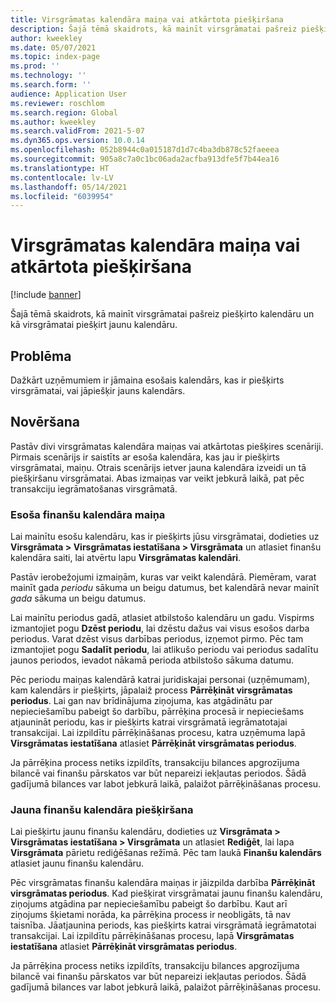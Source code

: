 ```yaml
---
title: Virsgrāmatas kalendāra maiņa vai atkārtota piešķiršana
description: Šajā tēmā skaidrots, kā mainīt virsgrāmatai pašreiz piešķirto kalendāru un kā virsgrāmatai piešķirt jaunu kalendāru.
author: kweekley
ms.date: 05/07/2021
ms.topic: index-page
ms.prod: ''
ms.technology: ''
ms.search.form: ''
audience: Application User
ms.reviewer: roschlom
ms.search.region: Global
ms.author: kweekley
ms.search.validFrom: 2021-5-07
ms.dyn365.ops.version: 10.0.14
ms.openlocfilehash: 052b8944c0a015187d1d7c4ba3db878c52faeeea
ms.sourcegitcommit: 905a8c7a0c1bc06ada2acfba913dfe5f7b44ea16
ms.translationtype: HT
ms.contentlocale: lv-LV
ms.lasthandoff: 05/14/2021
ms.locfileid: "6039954"
---
```

# <a name="change-or-reassign-a-ledger-calendar"></a>Virsgrāmatas kalendāra maiņa vai atkārtota piešķiršana

[!include [banner](../includes/banner.md)]

Šajā tēmā skaidrots, kā mainīt virsgrāmatai pašreiz piešķirto kalendāru un kā virsgrāmatai piešķirt jaunu kalendāru.

## <a name="issue"></a>Problēma

Dažkārt uzņēmumiem ir jāmaina esošais kalendārs, kas ir piešķirts virsgrāmatai, vai jāpiešķir jauns kalendārs.

## <a name="resolution"></a>Novēršana

Pastāv divi virsgrāmatas kalendāra maiņas vai atkārtotas piešķires scenāriji. Pirmais scenārijs ir saistīts ar esoša kalendāra, kas jau ir piešķirts virsgrāmatai, maiņu. Otrais scenārijs ietver jauna kalendāra izveidi un tā piešķiršanu virsgrāmatai. Abas izmaiņas var veikt jebkurā laikā, pat pēc transakciju iegrāmatošanas virsgrāmatā.

### <a name="change-an-existing-fiscal-calendar"></a>Esoša finanšu kalendāra maiņa

Lai mainītu esošu kalendāru, kas ir piešķirts jūsu virsgrāmatai, dodieties uz **Virsgrāmata \> Virsgrāmatas iestatīšana \> Virsgrāmata** un atlasiet finanšu kalendāra saiti, lai atvērtu lapu **Virsgrāmatas kalendāri**.

Pastāv ierobežojumi izmaiņām, kuras var veikt kalendārā. Piemēram, varat mainīt gada *periodu* sākuma un beigu datumus, bet kalendārā nevar mainīt *gada* sākuma un beigu datumus.

Lai mainītu periodus gadā, atlasiet atbilstošo kalendāru un gadu. Vispirms izmantojiet pogu **Dzēst periodu**, lai dzēstu dažus vai visus esošos darba periodus. Varat dzēst visus darbības periodus, izņemot pirmo. Pēc tam izmantojiet pogu **Sadalīt periodu**, lai atlikušo periodu vai periodus sadalītu jaunos periodos, ievadot nākamā perioda atbilstošo sākuma datumu.

Pēc periodu maiņas kalendārā katrai juridiskajai personai (uzņēmumam), kam kalendārs ir piešķirts, jāpalaiž process **Pārrēķināt virsgrāmatas periodus**. Lai gan nav brīdinājuma ziņojuma, kas atgādinātu par nepieciešamību pabeigt šo darbību, pārrēķina procesā ir nepieciešams atjaunināt periodu, kas ir piešķirts katrai virsgrāmatā iegrāmatotajai transakcijai. Lai izpildītu pārrēķināšanas procesu, katra uzņēmuma lapā **Virsgrāmatas iestatīšana** atlasiet **Pārrēķināt virsgrāmatas periodus**.

Ja pārrēķina process netiks izpildīts, transakciju bilances apgrozījuma bilancē vai finanšu pārskatos var būt nepareizi iekļautas periodos. Šādā gadījumā bilances var labot jebkurā laikā, palaižot pārrēķināšanas procesu.

### <a name="assign-a-new-fiscal-calendar"></a>Jauna finanšu kalendāra piešķiršana

Lai piešķirtu jaunu finanšu kalendāru, dodieties uz **Virsgrāmata \> Virsgrāmatas iestatīšana \> Virsgrāmata** un atlasiet **Rediģēt**, lai lapa **Virsgrāmata** pārietu rediģēšanas režīmā. Pēc tam laukā **Finanšu kalendārs** atlasiet jaunu finanšu kalendāru.

Pēc virsgrāmatas finanšu kalendāra maiņas ir jāizpilda darbība **Pārrēķināt virsgrāmatas periodus**. Kad piešķirat virsgrāmatai jaunu finanšu kalendāru, ziņojums atgādina par nepieciešamību pabeigt šo darbību. Kaut arī ziņojums šķietami norāda, ka pārrēķina process ir neobligāts, tā nav taisnība. Jāatjaunina periods, kas piešķirts katrai virsgrāmatā iegrāmatotai transakcijai. Lai izpildītu pārrēķināšanas procesu, lapā **Virsgrāmatas iestatīšana** atlasiet **Pārrēķināt virsgrāmatas periodus**.

Ja pārrēķina process netiks izpildīts, transakciju bilances apgrozījuma bilancē vai finanšu pārskatos var būt nepareizi iekļautas periodos. Šādā gadījumā bilances var labot jebkurā laikā, palaižot pārrēķināšanas procesu.
